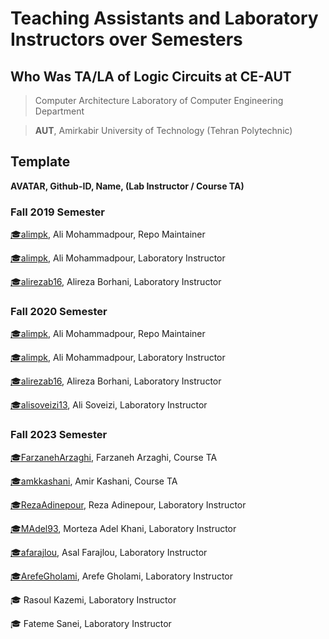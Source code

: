 # Teaching Assistants and Laboratory Instructors over Semesters

## **Who Was TA/LA of Logic Circuits at CE-AUT**

> Computer Architecture Laboratory of Computer Engineering Department

> **AUT**, Amirkabir University of Technology (Tehran Polytechnic)

## Template
**AVATAR, Github-ID, Name, (Lab Instructor / Course TA)**
<!-- Example -->
### Fall 2019 Semester

[:mortar_board:alimpk](https://github.com/alimpk), Ali Mohammadpour, Repo Maintainer

[:mortar_board:alimpk](https://github.com/alimpk), Ali Mohammadpour, Laboratory Instructor

[:mortar_board:alirezab16](https://github.com/alirezab16), Alireza Borhani, Laboratory Instructor

### Fall 2020 Semester

[:mortar_board:alimpk](https://github.com/alimpk), Ali Mohammadpour, Repo Maintainer

[:mortar_board:alimpk](https://github.com/alimpk), Ali Mohammadpour, Laboratory Instructor

[:mortar_board:alirezab16](https://github.com/alirezab16), Alireza Borhani, Laboratory Instructor

[:mortar_board:alisoveizi13](https://github.com/alisoveizi13), Ali Soveizi, Laboratory Instructor


### Fall 2023 Semester
[:mortar_board:FarzanehArzaghi](https://github.com/FarzanehArzaghi), Farzaneh Arzaghi, Course TA

[:mortar_board:amkkashani](https://github.com/amkkashani), Amir Kashani, Course TA

[:mortar_board:RezaAdinepour](https://github.com/RezaAdinepour), Reza Adinepour, Laboratory Instructor

[:mortar_board:MAdel93](https://github.com/RezaAdinepour), Morteza Adel Khani, Laboratory Instructor

[:mortar_board:afarajlou](https://github.com/afarajlou), Asal Farajlou, Laboratory Instructor

[:mortar_board:ArefeGholami](https://github.com/ArefeGholami), Arefe Gholami, Laboratory Instructor

:mortar_board: Rasoul Kazemi, Laboratory Instructor

:mortar_board: Fateme Sanei, Laboratory Instructor


<!-- add yours above line -->

